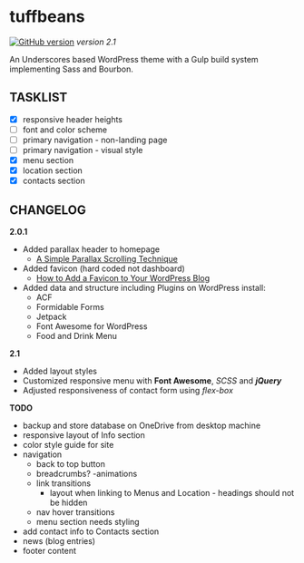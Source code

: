# **tuffbeans** #
[![GitHub version](https://badge.fury.io/gh/Surfing-Chef%2Ftuffbeans.svg)](https://badge.fury.io/gh/Surfing-Chef%2Ftuffbeans) *version 2.1*  

An Underscores based WordPress theme with a Gulp build system implementing Sass and Bourbon.

## TASKLIST ##
- [x] responsive header heights
- [ ] font and color scheme
- [ ] primary navigation - non-landing page
- [ ] primary navigation - visual style
- [x] menu section
- [x] location section
- [x] contacts section

## CHANGELOG ##
**2.0.1**  
- Added parallax header to homepage
  - [A Simple Parallax Scrolling Technique](https://code.tutsplus.com/tutorials/a-simple-parallax-scrolling-technique--net-27641)
- Added favicon (hard coded not dashboard)
  - [How to Add a Favicon to Your WordPress Blog](http://www.wpbeginner.com/wp-tutorials/how-to-add-a-favicon-to-your-wordpress-blog/)
- Added data and structure including Plugins on WordPress install:
  - ACF
  - Formidable Forms
  - Jetpack
  - Font Awesome for WordPress
  - Food and Drink Menu

**2.1**
- Added layout styles
- Customized responsive menu with **Font Awesome**, *SCSS* and ***jQuery***
- Adjusted responsiveness of contact form using *flex-box*

**TODO**
- backup and store database on OneDrive from desktop machine
- responsive layout of Info section
- color style guide for site
- navigation
  - back to top button
  - breadcrumbs?
-animations
  - link transitions
    - layout when linking to Menus and Location - headings should not be hidden
  - nav hover transitions
  - menu section needs styling
- add contact info to Contacts section
- news (blog entries)
- footer content

